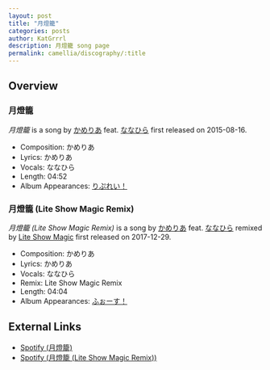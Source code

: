 ```yaml
---
layout: post
title: "月燈籠"
categories: posts
author: KatGrrrl
description: 月燈籠 song page
permalink: camellia/discography/:title
---
```


## Overview

### 月燈籠

*月燈籠* is a song by [かめりあ](/camellia) feat. [ななひら](#) first released on 2015-08-16.

* Composition: かめりあ
* Lyrics: かめりあ
* Vocals: ななひら
* Length: 04:52
* Album Appearances: [りぷれい！](<{% link postsInclude/_posts/camellia/albums/Replay/2023-12-12-Replay.md %}>)

### 月燈籠 (Lite Show Magic Remix)

*月燈籠 (Lite Show Magic Remix)* is a song by [かめりあ](/camellia) feat. [ななひら](#) remixed by [Lite Show Magic](#) first released on 2017-12-29.

* Composition: かめりあ
* Lyrics: かめりあ
* Vocals: ななひら
* Remix: Lite Show Magic Remix
* Length: 04:04
* Album Appearances: [ふぉーす！](<{% link postsInclude/_posts/camellia/albums/Force/2023-12-20-Force.md %}>)

## External Links

* [Spotify (月燈籠)](https://open.spotify.com/track/4sff9Enrh0kxG4DMT0ZvZq?si=4ff1aaa2db074857)
* [Spotify (月燈籠 (Lite Show Magic Remix))](https://open.spotify.com/track/4CLTIdbzbAD8izXf7UFK3V?si=66870cee86c24724)
